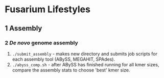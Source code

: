 # Fusarium Lifestyles

## 1 Assembly
### 2 *De novo* genome assembly
 
1. `./submit_assembly` - makes new directory and submits job scripts for each assembly tool (ABySS, MEGAHIT, SPAdes).
2. `./abyss_comp.sh` - after ABySS has finished running for all kmer sizes, compare the assembly stats to choose 'best' kmer size.